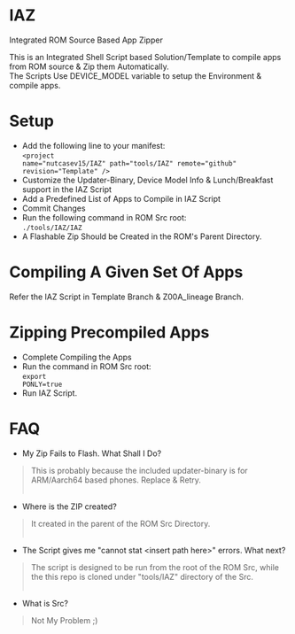 # IAZ
Integrated ROM Source Based App Zipper

This is an Integrated Shell Script based Solution/Template to compile apps from ROM source & Zip them Automatically.<br>
The Scripts Use DEVICE_MODEL variable to setup the Environment & compile apps.<br>

# Setup
- Add the following line to your manifest: <br>
<code>\<project name="nutcasev15/IAZ" path="tools/IAZ" remote="github" revision="Template" /\></code><br>
- Customize the Updater-Binary, Device Model Info & Lunch/Breakfast support in the IAZ Script
- Add a Predefined List of Apps to Compile in IAZ Script
- Commit Changes
- Run the following command in ROM Src root:<br>
<code>./tools/IAZ/IAZ</code>
- A Flashable Zip Should be Created in the ROM's Parent Directory.

# Compiling A Given Set Of Apps
  Refer the IAZ Script in Template Branch & Z00A_lineage Branch.
  
# Zipping Precompiled Apps
  - Complete Compiling the Apps
  - Run the command in ROM Src root:<br>
   <code>export PONLY=true</code>
  - Run IAZ Script.
  
# FAQ

- My Zip Fails to Flash. What Shall I Do?<br>
>This is probably because the included updater-binary is for ARM/Aarch64 based phones. Replace & Retry.<br><br>
- Where is the ZIP created?<br>
>It created in the parent of the ROM Src Directory.<br><br>
- The Script gives me "cannot stat \<insert path here\>" errors. What next?<br>
>The script is designed to be run from the root of the ROM Src, while the this repo is cloned under "tools/IAZ" directory of the Src.<br><br>
- What is Src?<br>
>Not My Problem ;)
